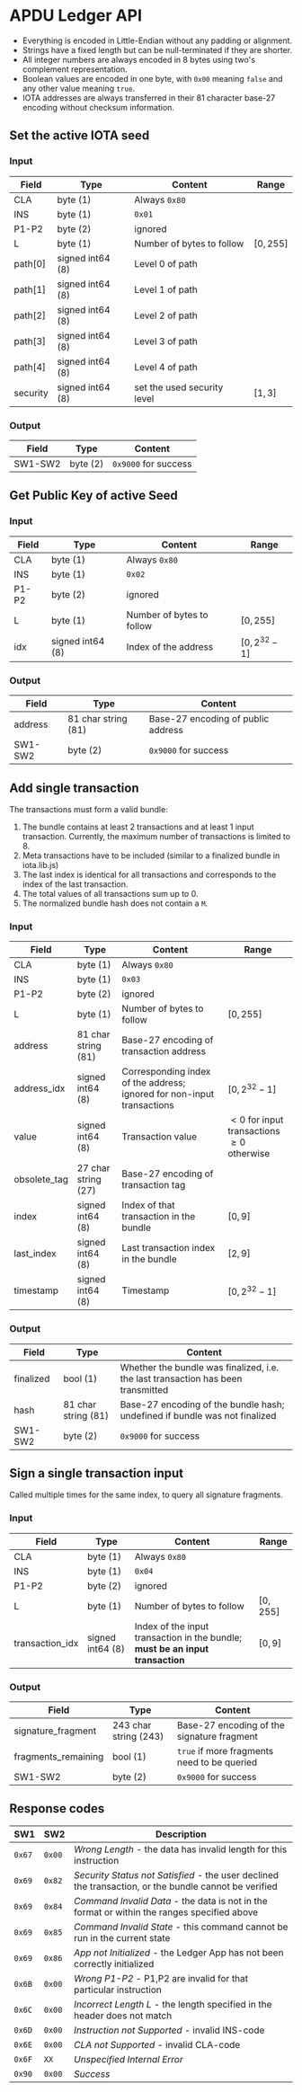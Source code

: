 # APDU Ledger API

* Everything is encoded in Little-Endian without any padding or alignment.
* Strings have a fixed length but can be null-terminated if they are shorter.
* All integer numbers are always encoded in 8 bytes using two's complement representation.
* Boolean values are encoded in one byte, with `0x00` meaning `false` and any other value meaning `true`.
* IOTA addresses are always transferred in their 81 character base-27 encoding without checksum information.

## Set the active IOTA seed

### Input

| Field | Type | Content | Range |
| ----- | ---- | ------- | ----- |
| CLA | byte (1) | Always `0x80` |
| INS | byte (1) | `0x01` |
| P1-P2| byte (2)| ignored |
| L | byte (1) | Number of bytes to follow | $[0,255]$
| path[0] | signed int64 (8) | Level 0 of path |
| path[1] | signed int64 (8) | Level 1 of path |
| path[2] | signed int64 (8) | Level 2 of path |
| path[3] | signed int64 (8) | Level 3 of path |
| path[4] | signed int64 (8) | Level 4 of path |
| security| signed int64 (8) | set the used security level | $[1,3]$ 

### Output

| Field | Type | Content |
| ----- | ----- | ------- |
| SW1-SW2 | byte (2) | `0x9000` for success |

## Get Public Key of active Seed

### Input

| Field | Type | Content | Range |
| ----- | ---- | ------- | ----- |
| CLA | byte (1) | Always `0x80` |
| INS | byte (1) | `0x02` |
| P1-P2| byte (2)| ignored |
| L | byte (1) | Number of bytes to follow | $[0,255]$
| idx | signed int64 (8) | Index of the address | $[0, 2^{32}-1]$ 

### Output

| Field | Type | Content |
| ----- | ----- | ------- |
| address | 81 char string (81) | Base-27 encoding of public address |
| SW1-SW2 | byte (2) | `0x9000` for success |

## Add single transaction

The transactions must form a valid bundle:
1. The bundle contains at least 2 transactions and at least 1 input transaction. Currently, the maximum number of transactions is limited to 8.
3. Meta transactions have to be included (similar to a finalized bundle in iota.lib.js)
4. The last index is identical for all transactions and corresponds to the index of the last transaction. 
5. The total values of all transactions sum up to $0$.
6. The normalized bundle hash does not contain a `M`.

### Input

| Field | Type | Content | Range |
| ----- | ---- | ------- | ----- |
| CLA | byte (1) | Always `0x80` |
| INS | byte (1) | `0x03` |
| P1-P2| byte (2)| ignored |
| L | byte (1) | Number of bytes to follow | $[0,255]$
| address | 81 char string (81) | Base-27 encoding of transaction address |
| address_idx | signed int64 (8) | Corresponding index of the address; ignored for non-input transactions  | $[0, 2^{32}-1]$
| value | signed int64 (8) | Transaction value | $<0$ for input transactions<br> $\geq 0$ otherwise
| obsolete_tag | 27 char string (27) | Base-27 encoding of transaction tag |
| index | signed int64 (8) | Index of that transaction in the bundle | $[0, 9]$ 
| last_index | signed int64 (8) | Last transaction index in the bundle | $[2, 9]$ 
| timestamp | signed int64 (8) | Timestamp |  $[0, 2^{32}-1]$

### Output 

| Field | Type | Content |
| ----- | ----- | ------- |
| finalized | bool (1) | Whether the bundle was finalized, i.e. the last transaction has been transmitted |
| hash | 81 char string (81) | Base-27 encoding of the bundle hash; undefined if bundle was not finalized |
| SW1-SW2 | byte (2) | `0x9000` for success |

## Sign a single transaction input

Called multiple times for the same index, to query all signature fragments.

### Input

| Field | Type | Content | Range |
| ----- | ---- | ------- | ----- |
| CLA | byte (1) | Always `0x80` |
| INS | byte (1) | `0x04` |
| P1-P2| byte (2)| ignored |
| L | byte (1) | Number of bytes to follow | $[0,255]$
| transaction_idx | signed int64 (8) | Index of the input transaction in the bundle; **must be an input transaction** | $[0, 9]$ 

### Output 

| Field | Type | Content |
| ----- | ----- | ------- |
| signature_fragment | 243 char string (243) | Base-27 encoding of the signature fragment |
| fragments_remaining | bool (1) | `true` if more fragments need to be queried |
| SW1-SW2 | byte (2) | `0x9000` for success |

## Response codes

| SW1 | SW2 | Description |
| --- | --- | ----------- |
| `0x67` | `0x00` | *Wrong Length* - the data has invalid length for this instruction | 
| `0x69` | `0x82` | *Security Status not Satisfied* - the user declined the transaction, or the bundle cannot be verified | 
| `0x69` | `0x84` | *Command Invalid Data* - the data is not in the format or within the ranges specified above | 
| `0x69` | `0x85` | *Command Invalid State* - this command cannot be run in the current state | 
| `0x69` | `0x86` | *App not Initialized* - the Ledger App has not been correctly initialized | 
| `0x6B` | `0x00` | *Wrong P1-P2* - P1,P2 are invalid for that particular instruction | 
| `0x6C` | `0x00` | *Incorrect Length L* - the length specified in the header does not match | 
| `0x6D` | `0x00` | *Instruction not Supported* - invalid INS-code | 
| `0x6E` | `0x00` | *CLA not Supported* - invalid CLA-code |
| `0x6F` | `XX` | *Unspecified Internal Error* | 
| `0x90` | `0x00` | *Success* | 
